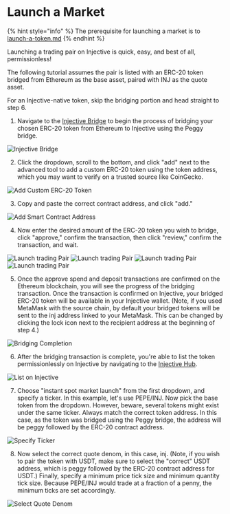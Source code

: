 # Launch a Market

{% hint style="info" %}
The prerequisite for launching a market is to [launch-a-token.md](./token-launch.md "mention")
{% endhint %}

Launching a trading pair on Injective is quick, easy, and best of all, permissionless!&#x20;

The following tutorial assumes the pair is listed with an ERC-20 token bridged from Ethereum as the base asset, paired with INJ as the quote asset.&#x20;

For an Injective-native token, skip the bridging portion and head straight to step 6.

1. Navigate to the [Injective Bridge](http://bridge.injective.network/) to begin the process of bridging your chosen ERC-20 token from Ethereum to Injective using the Peggy bridge.

![Injective Bridge](<../.gitbook/assets/Docs - Deposit Peggy.png>)

2. Click the dropdown, scroll to the bottom, and click "add" next to the advanced tool to add a custom ERC-20 token using the token address, which you may want to verify on a trusted source like CoinGecko.

![Add Custom ERC-20 Token](<../.gitbook/assets/Docs - Deposit From.png>)

3. Copy and paste the correct contract address, and click "add."

![Add Smart Contract Address](<../.gitbook/assets/Docs - Add and Bridge ERC20.png>)

4. Now enter the desired amount of the ERC-20 token you wish to bridge, click "approve," confirm the transaction, then click "review," confirm the transaction, and wait.

![Launch trading Pair](https://docs.injective.network/assets/images/ltp4-f8f97c3328c04389962ac3deb9b137a9.png) ![Launch trading Pair](https://docs.injective.network/assets/images/ltp6-7812b6fe19b088c68b8d2a9bda8df05c.png) ![Launch trading Pair](https://docs.injective.network/assets/images/ltp7-d83a52c9fc794a2934ea8f2a5371595a.png) ![Launch trading Pair](https://docs.injective.network/assets/images/ltp8-da76aaaa5ee9f233ea47bbcb1f5b53bf.png)

5. Once the approve spend and deposit transactions are confirmed on the Ethereum blockchain, you will see the progress of the bridging transaction. Once the transaction is confirmed on Injective, your bridged ERC-20 token will be available in your Injective wallet. (Note, if you used MetaMask with the source chain, by default your bridged tokens will be sent to the inj address linked to your MetaMask. This can be changed by clicking the lock icon next to the recipient address at the beginning of step 4.)

![Bridging Completion](<../.gitbook/assets/Docs - Transaction Submitted.png>)

6. After the bridging transaction is complete, you're able to list the token permissionlessly on Injective by navigating to the [Injective Hub](http://hub.injective.network/proposal/create).

![List on Injective](<../.gitbook/assets/Docs - New Proposal.png>)

7. Choose "instant spot market launch" from the first dropdown, and specify a ticker. In this example, let's use PEPE/INJ. Now pick the base token from the dropdown. However, beware, several tokens might exist under the same ticker. Always match the correct token address. In this case, as the token was bridged using the Peggy bridge, the address will be peggy followed by the ERC-20 contract address.

![Specify Ticker](<../.gitbook/assets/Docs - Select Ticker.png>)

8. Now select the correct quote denom, in this case, inj. (Note, if you wish to pair the token with USDT, make sure to select the "correct" USDT address, which is peggy followed by the ERC-20 contract address for USDT.) Finally, specify a minimum price tick size and minimum quantity tick size. Because PEPE/INJ would trade at a fraction of a penny, the minimum ticks are set accordingly.

![Select Quote Denom](<../.gitbook/assets/Docs - Quote Denom.png>)

